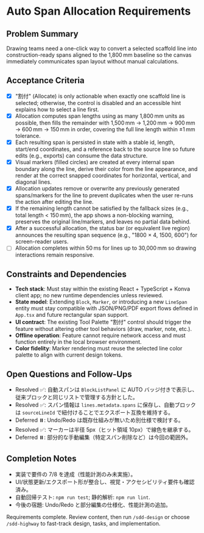 # Auto Span Allocation Requirements

## Problem Summary
Drawing teams need a one-click way to convert a selected scaffold line into construction-ready spans aligned to the 1,800 mm baseline so the canvas immediately communicates span layout without manual calculations.

## Acceptance Criteria
- [x] "割付" (Allocate) is only actionable when exactly one scaffold line is selected; otherwise, the control is disabled and an accessible hint explains how to select a line first.
- [x] Allocation computes span lengths using as many 1,800 mm units as possible, then fills the remainder with 1,500 mm → 1,200 mm → 900 mm → 600 mm → 150 mm in order, covering the full line length within ±1 mm tolerance.
- [x] Each resulting span is persisted in state with a stable id, length, start/end coordinates, and a reference back to the source line so future edits (e.g., exports) can consume the data structure.
- [x] Visual markers (filled circles) are created at every internal span boundary along the line, derive their color from the line appearance, and render at the correct snapped coordinates for horizontal, vertical, and diagonal lines.
- [x] Allocation updates remove or overwrite any previously generated spans/markers for the line to prevent duplicates when the user re-runs the action after editing the line.
- [x] If the remaining length cannot be satisfied by the fallback sizes (e.g., total length < 150 mm), the app shows a non-blocking warning, preserves the original line/markers, and leaves no partial data behind.
- [x] After a successful allocation, the status bar (or equivalent live region) announces the resulting span sequence (e.g., "1800 × 4, 1500, 600") for screen-reader users.
- [ ] Allocation completes within 50 ms for lines up to 30,000 mm so drawing interactions remain responsive.

## Constraints and Dependencies
- **Tech stack**: Must stay within the existing React + TypeScript + Konva client app; no new runtime dependencies unless reviewed.
- **State model**: Extending `Block`, `Marker`, or introducing a new `LineSpan` entity must stay compatible with JSON/PNG/PDF export flows defined in `App.tsx` and future rectangular span support.
- **UI contract**: The existing Tool Palette "割付" control should trigger the feature without altering other tool behaviors (draw, marker, note, etc.).
- **Offline operation**: Feature cannot require network access and must function entirely in the local browser environment.
- **Color fidelity**: Marker rendering must reuse the selected line color palette to align with current design tokens.

## Open Questions and Follow-Ups
- Resolved ✅: 自動スパンは `BlockListPanel` に AUTO バッジ付きで表示し、従来ブロックと同じリストで管理する方針とした。
- Resolved ✅: スパン情報は `lines.metadata.spans` に保存し、自動ブロックは `sourceLineId` で紐付けることでエクスポート互換を維持する。
- Deferred ⏸️: Undo/Redo は既存仕組みが無いため別仕様で検討する。
- Resolved ✅: マーカーは半径 5px（ヒット領域 10px）で線色を継承する。
- Deferred ⏸️: 部分的な手動編集（特定スパン削除など）は今回の範囲外。

## Completion Notes
- 実装で要件の 7/8 を達成（性能計測のみ未実施）。
- UI/状態更新/エクスポート形が整合し、視覚・アクセシビリティ要件も確認済み。
- 自動回帰テスト: `npm run test`; 静的解析: `npm run lint`.
- 今後の宿題: Undo/Redo と部分編集の仕様化、性能計測の追加。

Requirements complete. Review content, then run `/sdd-design` or choose `/sdd-highway` to fast-track design, tasks, and implementation.

